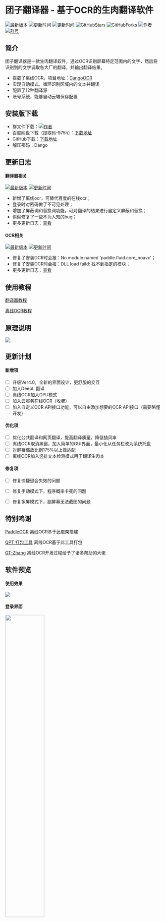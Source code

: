 # 团子翻译器 - 基于OCR的生肉翻译软件


[![最新版本](https://img.shields.io/badge/%E6%9C%80%E6%96%B0%E7%89%88%E6%9C%AC-Ver3.6.2-ff69b4)](https://github.com/PantsuDango/Dango-Translator)
[![更新时间](https://img.shields.io/badge/%E6%9B%B4%E6%96%B0%E6%97%B6%E9%97%B4-2021--08--19-ff69b4)]()
[![更新时间](https://img.shields.io/badge/%E6%93%8D%E4%BD%9C%E7%B3%BB%E7%BB%9F-win7--10-ff69b4)]()
[![GitHubStars](https://img.shields.io/github/stars/PantsuDango/Dango-Translator)]()
[![GitHubForks](https://img.shields.io/github/forks/PantsuDango/Dango-Translator)]()
[![作者](https://img.shields.io/badge/QQ-%E8%83%96%E6%AC%A1%E5%9B%A2%E5%AD%90-ff69b4)](https://github.com/PantsuDango/ImageHub/blob/master/DangoTranslate/public/%E4%BD%9C%E8%80%85.png)
[![群号](https://img.shields.io/badge/%E6%9C%80%E6%96%B0%E4%BA%A4%E6%B5%81%E7%BE%A4-4%E7%BE%A4-ff69b4)](https://github.com/PantsuDango/ImageHub/blob/master/DangoTranslate/public/4%E7%BE%A4.jpg)

  
## 简介

团子翻译器是一款生肉翻译软件，通过OCR识别屏幕特定范围内的文字，然后将识别到的文字调取各大厂的翻译，并输出翻译结果。

+ 搭载了离线OCR，项目地址：[DangoOCR](https://github.com/PantsuDango/DangoOCR) 
+ 实现自动模式，循环识别区域内的文本并翻译
+ 配置了12种翻译源
+ 账号系统，能够自动云端保存配置


  
## 安装版下载

- 群文件下载：[![作者](https://img.shields.io/badge/%E6%9C%80%E6%96%B0%E4%BA%A4%E6%B5%81%E7%BE%A4-4%E7%BE%A4-ff69b4)](https://github.com/PantsuDango/ImageHub/blob/master/DangoTranslate/public/4%E7%BE%A4.jpg)  
- 百度网盘下载（提取码-975h）：[下载地址](https://pan.baidu.com/s/1AD9JWSAKS69gOawwvMXXQw)
- GitHub下载：[下载地址](https://github.com/PantsuDango/Dango-Translator/releases/download/Ver3.6.2/DangoTranslate-Ver3.6.2.zip)
- 解压密码：Dango


  
## 更新日志

#### 翻译器相关 

[![最新版本](https://img.shields.io/badge/%E6%9C%80%E6%96%B0%E7%89%88%E6%9C%AC-Ver3.6.2-ff69b4)]()
[![更新时间](https://img.shields.io/badge/%E6%9B%B4%E6%96%B0%E6%97%B6%E9%97%B4-2021--07--04-ff69b4)]()

+ 新增了离线ocr，可替代百度的在线ocr；
+ 登录时对密码做了不可见处理；
+ 增加了屏蔽词和替换词功能，可对翻译的结果进行自定义屏蔽和替换；
+ 偷偷修复了一些不为人知的bug；
+ 更多更新日志：[查看](https://github.com/PantsuDango/Dango-Translator/blob/master/docx/%E6%9B%B4%E6%96%B0%E6%97%A5%E5%BF%97.md)

#### OCR相关

[![最新版本](https://img.shields.io/badge/%E6%9C%80%E6%96%B0%E7%89%88%E6%9C%AC-Ver1.1-ff69b4)]()
[![更新时间](https://img.shields.io/badge/%E6%9B%B4%E6%96%B0%E6%97%B6%E9%97%B4-2021--07--09-ff69b4)]()

+ 修复了安装OCR时会报：No module named 'paddle.fluid.core_noavx'；
+ 修复了安装OCR时会报：DLL load faild: 找不到指定的模块；
+ 更多更新日志：[查看]()


  
## 使用教程

[翻译器教程](https://github.com/PantsuDango/Dango-Translator/blob/master/docx/%E7%BF%BB%E8%AF%91%E5%99%A8%E6%95%99%E7%A8%8B.md)

[离线OCR教程]()


  
## 原理说明

![](https://github.com/PantsuDango/ImageHub/blob/master/DangoTranslate/public/%E6%B5%81%E7%A8%8B%E5%9B%BE.png)


  
## 更新计划

#### 新增项

- [ ] 升级Ver4.0，全新的界面设计，更舒服的交互
- [ ] 加入DeepL 翻译
- [ ] 离线OCR加入GPU模式
- [ ] 加入云服务在线OCR（收费）
- [ ] 加入自定义OCR API接口功能，可以自由添加想要的OCR API接口（需要略懂开发）

#### 优化项

- [ ] 优化公共翻译和网页翻译，提高翻译质量，降低抽风率
- [ ] 离线OCR取消黑窗，加入简单的GUI界面，最小化从任务栏改为系统托盘
- [ ] 对屏幕缩放比例175%以上做适配
- [ ] 离线OCR加入竖排文本检测模式用于翻译生肉本

#### 修复项

- [ ] 修复快捷键会失效的问题
- [ ] 修复手动模式下，程序概率卡死的问题
- [ ] 修复多屏模式下，副屏幕无法截图的问题

  
 ## 特别鸣谢

[PaddleOCR](https://github.com/PaddlePaddle/PaddleOCR)  离线OCR基于此框架搭建

[QPT 打包工具](https://github.com/GT-ZhangAcer/QPT)  离线OCR基于此工具打包

[GT-Zhang](https://github.com/GT-ZhangAcer) 离线OCR开发过程给予了诸多帮助的大佬

  
## 软件预览

#### 使用效果

![](https://github.com/PantsuDango/ImageHub/blob/master/DangoTranslate/public/%E4%BD%BF%E7%94%A8%E6%95%88%E6%9E%9C.png)

#### 登录界面
<img src="https://github.com/PantsuDango/ImageHub/blob/master/DangoTranslate/public/%E7%99%BB%E5%BD%95.png" width="50%" height="50%">

#### 主界面

![](https://github.com/PantsuDango/ImageHub/blob/master/DangoTranslate/public/%E4%B8%BB%E7%95%8C%E9%9D%A2.png)

#### 设置界面
<img src="https://github.com/PantsuDango/ImageHub/blob/master/DangoTranslate/public/%E8%AE%BE%E7%BD%AE1.png" width="50%" height="50%">
<img src="https://github.com/PantsuDango/ImageHub/blob/master/DangoTranslate/public/%E8%AE%BE%E7%BD%AE2.png" width="50%" height="50%">
<img src="https://github.com/PantsuDango/ImageHub/blob/master/DangoTranslate/public/%E8%AE%BE%E7%BD%AE4.png" width="50%" height="50%">
<img src="https://github.com/PantsuDango/ImageHub/blob/master/DangoTranslate/public/%E8%AE%BE%E7%BD%AE5.png" width="50%" height="50%">

#### 支持作者
<img src="https://github.com/PantsuDango/ImageHub/blob/master/DangoTranslate/public/%E6%94%AF%E6%8C%81%E4%BD%9C%E8%80%85.png" width="50%" height="50%">
